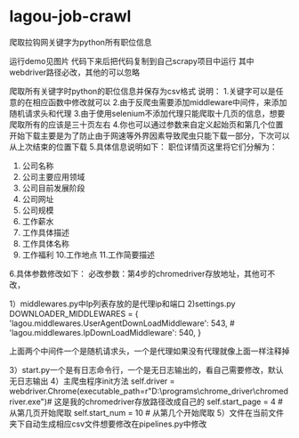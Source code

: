 # lagou-job-crawl
爬取拉钩网关键字为python所有职位信息

运行demo见图片
代码下来后把代码复制到自己scrapy项目中运行
其中webdriver路径必改，其他的可以忽略

爬取所有关键字时python的职位信息并保存为csv格式
说明：
1.关键字可以是任意的在相应函数中修改就可以
2.由于反爬虫需要添加middleware中间件，来添加随机请求头和代理
3.由于使用selenium不添加代理只能爬取十几页的信息，想要爬取所有的应该是三十页左右
4.你也可以通过参数来自定义起始页和第几个位置开始下载主要是为了防止由于网速等外界因素导致爬虫只能下载一部分，下次可以从上次结束的位置下载
5.具体信息说明如下：
职位详情页这里将它们分解为：

 1. 公司名称
 2. 公司主要应用领域
 3. 公司目前发展阶段
 4. 公司网址
 5. 公司规模
 6. 工作薪水
 7. 工作具体描述
 8. 工作具体名称
 9. 工作福利
 10.工作地点
 11.工作简要描述
 
 6.具体参数修改如下：
 必改参数：第4步的chromedriver存放地址，其他可不改，
 
 1）middlewares.py中Ip列表存放的是代理ip和端口
 2)settings.py
          DOWNLOADER_MIDDLEWARES = {
            'lagou.middlewares.UserAgentDownLoadMiddleware': 543,
            # 'lagou.middlewares.IpDownLoadMiddleware': 540,
            }
            
  上面两个中间件一个是随机请求头，一个是代理如果没有代理就像上面一样注释掉
  
  3）start.py一个是有日志命令行，一个是无日志输出的，看自己需要修改，默认无日志输出
  4）主爬虫程序init方法
        self.driver = webdriver.Chrome(executable_path=r"D:\programs\chrome_driver\chromedriver.exe")# 这是我的chromedriver存放路径改成自己的
        self.start_page = 4 # 从第几页开始爬取
        self.start_num = 10 # 从第几个开始爬取
 5）文件在当前文件夹下自动生成相应csv文件想要修改在pipelines.py中修改
